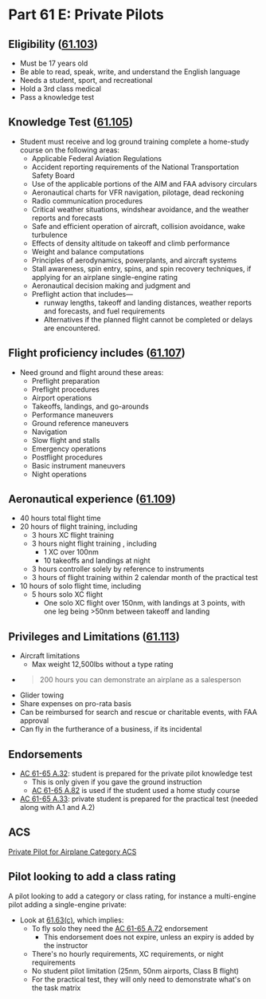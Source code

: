 # Part 61 E: Private Pilots

## Eligibility ([61.103](/_references/14-CFR/61.103))

- Must be 17 years old
- Be able to read, speak, write, and understand the English language
- Needs a student, sport, and recreational
- Hold a 3rd class medical
- Pass a knowledge test

## Knowledge Test ([61.105](/_references/14-CFR/61.105))

- Student must receive and log ground training complete a home-study course on the following areas:
  - Applicable Federal Aviation Regulations
  - Accident reporting requirements of the National Transportation Safety Board
  - Use of the applicable portions of the AIM and FAA advisory circulars
  - Aeronautical charts for VFR navigation, pilotage, dead reckoning
  - Radio communication procedures
  - Critical weather situations, windshear avoidance, and the weather reports and forecasts
  - Safe and efficient operation of aircraft, collision avoidance, wake turbulence
  - Effects of density altitude on takeoff and climb performance
  - Weight and balance computations
  - Principles of aerodynamics, powerplants, and aircraft systems
  - Stall awareness, spin entry, spins, and spin recovery techniques, if applying for an airplane single-engine rating
  - Aeronautical decision making and judgment and
  - Preflight action that includes—
    - runway lengths, takeoff and landing distances, weather reports and forecasts, and fuel requirements
    - Alternatives if the planned flight cannot be completed or delays are encountered.

## Flight proficiency includes ([61.107](/_references/14-CFR/61.107))

- Need ground and flight around these areas:
  - Preflight preparation
  - Preflight procedures
  - Airport operations
  - Takeoffs, landings, and go-arounds
  - Performance maneuvers
  - Ground reference maneuvers
  - Navigation
  - Slow flight and stalls
  - Emergency operations
  - Postflight procedures
  - Basic instrument maneuvers
  - Night operations

## Aeronautical experience ([61.109](/_references/14-CFR/61.109))

- 40 hours total flight time
- 20 hours of flight training, including
  - 3 hours XC flight training
  - 3 hours night flight training , including
    - 1 XC over 100nm
    - 10 takeoffs and landings at night
  - 3 hours controller solely by reference to instruments
  - 3 hours of flight training within 2 calendar month of the practical test
- 10 hours of solo flight time, including
  - 5 hours solo XC flight
    - One solo XC flight over 150nm, with landings at 3 points, with one leg being >50nm between takeoff and landing

## Privileges and Limitations ([61.113](/_references/14-CFR/61.113))

- Aircraft limitations
  - Max weight 12,500lbs without a type rating
- > 200 hours you can demonstrate an airplane as a salesperson
- Glider towing
- Share expenses on pro-rata basis
- Can be reimbursed for search and rescue or charitable events, with FAA approval
- Can fly in the furtherance of a business, if its incidental

## Endorsements

- [AC 61-65 A.32](/_references/AC-61-65/A.32): student is prepared for the private pilot knowledge test
  - This is only given if you gave the ground instruction
  - [AC 61-65 A.82](/_references/AC-61-65/A.82) is used if the student used a home study course
- [AC 61-65 A.33](/_references/AC-61-65/A.33): private student is prepared for the practical test (needed along with A.1 and A.2)

## ACS

[Private Pilot for Airplane Category ACS](https://www.faa.gov/training_testing/testing/acs/private_airplane_acs_6.pdf)

## Pilot looking to add a class rating

A pilot looking to add a category or class rating, for instance a multi-engine pilot adding a single-engine private:

- Look at [61.63(c)](/_references/14-CFR/61.63), which implies:
  - To fly solo they need the [AC 61-65 A.72](/_references/AC-61-65/A.72) endorsement
    - This endorsement does not expire, unless an expiry is added by the instructor
  - There's no hourly requirements, XC requirements, or night requirements
  - No student pilot limitation (25nm, 50nm airports, Class B flight)
  - For the practical test, they will only need to demonstrate what's on the task matrix
